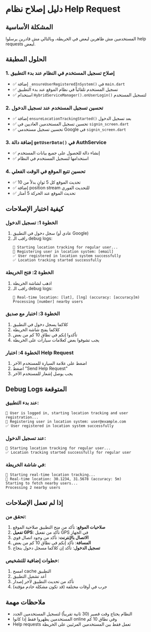 # دليل إصلاح نظام Help Request

## المشكلة الأساسية
المستخدمين مش ظاهرين لبعض في الخريطة، وبالتالي مش قادرين يرسلوا help requests لبعض.

## الحلول المطبقة

### 1. إصلاح تسجيل المستخدم في النظام عند بدء التطبيق
- ✅ إضافة `_ensureUserRegisteredInSystem()` في `main.dart`
- ✅ تسجيل المستخدم تلقائياً في نظام الموقع عند بدء التطبيق
- ✅ استخدام `HybridServiceManager().onUserLogin()` لتسجيل المستخدم

### 2. تحسين تسجيل المستخدم عند تسجيل الدخول
- ✅ إضافة `ensureLocationTrackingStarted()` بعد تسجيل الدخول
- ✅ تحسين تسجيل المستخدمين العاديين في `signin_screen.dart`
- ✅ تحسين تسجيل مستخدمي Google في `signin_screen.dart`

### 3. إضافة دالة `getUserData()` في AuthService
- ✅ إنشاء دالة للحصول على جميع بيانات المستخدم
- ✅ استخدامها لتسجيل المستخدم في النظام

### 4. تحسين تتبع الموقع في الوقت الفعلي
- ✅ تحديث الموقع كل 5 ثوانٍ بدلاً من 10
- ✅ إضافة position stream للتحديث الفوري
- ✅ تحديث الموقع عند الحركة 5 أمتار

## كيفية اختبار الإصلاحات

### الخطوة 1: تسجيل الدخول
1. سجل دخول في التطبيق (عادي أو Google)
2. راقب الـ debug logs:
   ```
   🔄 Starting location tracking for regular user...
   📝 Registering user in location system: [email]
   ✅ User registered in location system successfully
   ✅ Location tracking started successfully
   ```

### الخطوة 2: فتح الخريطة
1. اذهب لشاشة الخريطة
2. راقب الـ debug logs:
   ```
   📍 Real-time location: [lat], [lng] (accuracy: [accuracy]m)
   Processing [number] nearby users
   ```

### الخطوة 3: اختبار مع صديق
1. كلاكما يسجل دخول في التطبيق
2. كلاكما يفتح شاشة الخريطة
3. تأكدوا إنكم في نطاق 10 كم من بعض
4. يجب تشوفوا بعض كعلامات سيارات على الخريطة

### الخطوة 4: اختبار Help Request
1. اضغط على علامة السيارة للمستخدم الآخر
2. اضغط "Send Help Request"
3. يجب يوصل إشعار للمستخدم الآخر

## Debug Logs المتوقعة

### عند بدء التطبيق:
```
🔄 User is logged in, starting location tracking and user registration...
📝 Registering user in location system: user@example.com
✅ User registered in location system successfully
```

### عند تسجيل الدخول:
```
🔄 Starting location tracking for regular user...
✅ Location tracking started successfully for regular user
```

### في شاشة الخريطة:
```
📡 Starting real-time location tracking...
📍 Real-time location: 30.1234, 31.5678 (accuracy: 5m)
Starting to fetch nearby users...
Processing 2 nearby users
```

## إذا لم تعمل الإصلاحات

### تحقق من:
1. **صلاحيات الموقع**: تأكد من منح التطبيق صلاحية الموقع
2. **تفعيل GPS**: تأكد من تفعيل GPS في الجهاز
3. **الاتصال بالإنترنت**: تأكد من وجود اتصال قوي
4. **المسافة**: تأكد إنكم في نطاق 10 كم من بعض
5. **تسجيل الدخول**: تأكد إن كلاكما مسجل دخول بنجاح

### خطوات إضافية للتشخيص:
1. امسح cache التطبيق
2. أعد تشغيل التطبيق
3. تأكد من تحديث التطبيق لآخر إصدار
4. جرب في أوقات مختلفة (قد تكون مشكلة خادم مؤقتة)

## ملاحظات مهمة
- النظام يحتاج وقت قصير (30 ثانية تقريباً) لتسجيل المستخدمين الجدد
- المستخدمين يظهروا فقط إذا كانوا online وفي نطاق 10 كم
- Help requests تعمل فقط بين المستخدمين المرئيين على الخريطة

